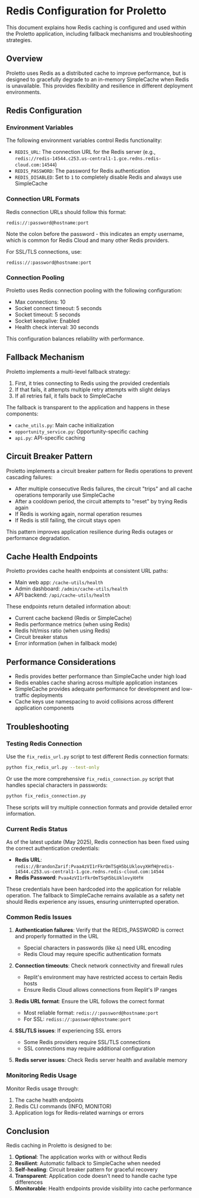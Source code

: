 # Redis Configuration for Proletto

This document explains how Redis caching is configured and used within the Proletto application, including fallback mechanisms and troubleshooting strategies.

## Overview

Proletto uses Redis as a distributed cache to improve performance, but is designed to gracefully degrade to an in-memory SimpleCache when Redis is unavailable. This provides flexibility and resilience in different deployment environments.

## Redis Configuration

### Environment Variables

The following environment variables control Redis functionality:

- `REDIS_URL`: The connection URL for the Redis server (e.g., `redis://redis-14544.c253.us-central1-1.gce.redns.redis-cloud.com:14544`)
- `REDIS_PASSWORD`: The password for Redis authentication
- `REDIS_DISABLED`: Set to `1` to completely disable Redis and always use SimpleCache

### Connection URL Formats

Redis connection URLs should follow this format:
```
redis://:password@hostname:port
```

Note the colon before the password - this indicates an empty username, which is common for Redis Cloud and many other Redis providers.

For SSL/TLS connections, use:
```
rediss://:password@hostname:port
```

### Connection Pooling

Proletto uses Redis connection pooling with the following configuration:

- Max connections: 10
- Socket connect timeout: 5 seconds
- Socket timeout: 5 seconds
- Socket keepalive: Enabled
- Health check interval: 30 seconds

This configuration balances reliability with performance.

## Fallback Mechanism

Proletto implements a multi-level fallback strategy:

1. First, it tries connecting to Redis using the provided credentials
2. If that fails, it attempts multiple retry attempts with slight delays
3. If all retries fail, it falls back to SimpleCache

The fallback is transparent to the application and happens in these components:
- `cache_utils.py`: Main cache initialization
- `opportunity_service.py`: Opportunity-specific caching
- `api.py`: API-specific caching

## Circuit Breaker Pattern

Proletto implements a circuit breaker pattern for Redis operations to prevent cascading failures:

- After multiple consecutive Redis failures, the circuit "trips" and all cache operations temporarily use SimpleCache
- After a cooldown period, the circuit attempts to "reset" by trying Redis again
- If Redis is working again, normal operation resumes
- If Redis is still failing, the circuit stays open

This pattern improves application resilience during Redis outages or performance degradation.

## Cache Health Endpoints

Proletto provides cache health endpoints at consistent URL paths:

- Main web app: `/cache-utils/health`
- Admin dashboard: `/admin/cache-utils/health`
- API backend: `/api/cache-utils/health`

These endpoints return detailed information about:

- Current cache backend (Redis or SimpleCache)
- Redis performance metrics (when using Redis)
- Redis hit/miss ratio (when using Redis)
- Circuit breaker status
- Error information (when in fallback mode)

## Performance Considerations

- Redis provides better performance than SimpleCache under high load
- Redis enables cache sharing across multiple application instances
- SimpleCache provides adequate performance for development and low-traffic deployments
- Cache keys use namespacing to avoid collisions across different application components

## Troubleshooting

### Testing Redis Connection

Use the `fix_redis_url.py` script to test different Redis connection formats:

```bash
python fix_redis_url.py --test-only
```

Or use the more comprehensive `fix_redis_connection.py` script that handles special characters in passwords:

```bash
python fix_redis_connection.py
```

These scripts will try multiple connection formats and provide detailed error information.

### Current Redis Status

As of the latest update (May 2025), Redis connection has been fixed using the correct authentication credentials:

- **Redis URL**: `redis://BrandonZarif:Pvaa4zVI1rFkrOmTSqH5bLUklovyXHfH@redis-14544.c253.us-central1-1.gce.redns.redis-cloud.com:14544`
- **Redis Password**: `Pvaa4zVI1rFkrOmTSqH5bLUklovyXHfH`

These credentials have been hardcoded into the application for reliable operation. The fallback to SimpleCache remains available as a safety net should Redis experience any issues, ensuring uninterrupted operation.

### Common Redis Issues

1. **Authentication failures**: Verify that the REDIS_PASSWORD is correct and properly formatted in the URL
   - Special characters in passwords (like `&`) need URL encoding
   - Redis Cloud may require specific authentication formats

2. **Connection timeouts**: Check network connectivity and firewall rules
   - Replit's environment may have restricted access to certain Redis hosts
   - Ensure Redis Cloud allows connections from Replit's IP ranges

3. **Redis URL format**: Ensure the URL follows the correct format
   - Most reliable format: `redis://:password@hostname:port` 
   - For SSL: `rediss://:password@hostname:port`

4. **SSL/TLS issues**: If experiencing SSL errors
   - Some Redis providers require SSL/TLS connections
   - SSL connections may require additional configuration

5. **Redis server issues**: Check Redis server health and available memory

### Monitoring Redis Usage

Monitor Redis usage through:

1. The cache health endpoints
2. Redis CLI commands (INFO, MONITOR)
3. Application logs for Redis-related warnings or errors

## Conclusion

Redis caching in Proletto is designed to be:

1. **Optional**: The application works with or without Redis
2. **Resilient**: Automatic fallback to SimpleCache when needed
3. **Self-healing**: Circuit breaker pattern for graceful recovery
4. **Transparent**: Application code doesn't need to handle cache type differences
5. **Monitorable**: Health endpoints provide visibility into cache performance